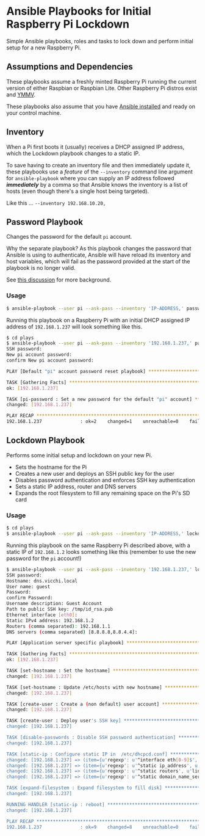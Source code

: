 # Ansible Playbooks for Initial Raspberry Pi Lockdown

Simple Ansible playbooks, roles and tasks to lock down and perform initial setup for a new Raspberry Pi.

## Assumptions and Dependencies

These playbooks assume a freshly minted Raspberry Pi running the current version of either Raspbian or Raspbian Lite. Other Raspberry Pi distros exist and [YMMV](https://www.urbandictionary.com/define.php?term=ymmv).

These playbooks also assume that you have [Ansible installed](https://docs.ansible.com/ansible/latest/intro_installation.html) and ready on your control machine.

## Inventory

When a Pi first boots it (usually) receives a DHCP assigned IP address, which the Lockdown playbook changes to a static IP.

To save having to create an inventory file and then immediately update it, these playbooks use a _feature_ of the `--inventory` command line argument for `ansible-playbook` where you can supply an IP address followed _**immediately**_ by a comma so that Ansible knows the inventory is a list of hosts (even though there's a single host being targeted).

Like this ... `--inventory 192.168.10.20,`

## Password Playbook

Changes the password for the default `pi` account.

Why the separate playbook? As this playbook changes the password that Ansible is using to authenticate, Ansible will have reload its inventory and host variables, which will fail as the password provided at the start of the playbook is no longer valid.

See [this discussion](https://github.com/ansible/ansible/issues/15227) for more background.

### Usage

```bash
$ ansible-playbook --user pi --ask-pass --inventory 'IP-ADDRESS,' password.yml
```

Running this playbook on a Raspberry Pi with an initial DHCP assigned IP address of `192.168.1.237` will look something like this.

```bash
$ cd plays
$ ansible-playbook --user pi --ask-pass --inventory '192.168.1.237,' password.yml
SSH password:
New pi account password:
confirm New pi account password:

PLAY [Default "pi" account password reset playbook] ****************************

TASK [Gathering Facts] *********************************************************
ok: [192.168.1.237]

TASK [pi-password : Set a new password for the default "pi" account] ***********
changed: [192.168.1.237]

PLAY RECAP *********************************************************************
192.168.1.237              : ok=2    changed=1    unreachable=0    failed=0   
```


## Lockdown Playbook

Performs some initial setup and lockdown on your new Pi.

* Sets the hostname for the Pi
* Creates a new user and deploys an SSH public key for the user
* Disables password authentication and enforces SSH key authentication
* Sets a static IP address, router and DNS servers
* Expands the root filesystem to fill any remaining space on the Pi's SD card

### Usage

```bash
$ cd plays
$ ansible-playbook --user pi --ask-pass --inventory 'IP-ADDRESS,' lockdown.yml
```

Running this playbook on the same Raspberry Pi described above, with a static IP of `192.168.1.2` looks something like this (remember to use the new password for the `pi` account!)

```bash
$ ansible-playbook --user pi --ask-pass --inventory '192.168.1.237,' lockdown.yml
SSH password:
Hostname: dns.vicchi.local
User name: guest
Password:
confirm Password:
Username description: Guest Account
Path to public SSH key: /tmp/id_rsa.pub
Ethernet interface [eth0]:
Static IPv4 address: 192.168.1.2
Routers (comma separated): 192.168.1.1
DNS servers (comma separated) [8.8.8.8,8.8.4.4]:

PLAY [Application server specific playbook] ************************************

TASK [Gathering Facts] *********************************************************
ok: [192.168.1.237]

TASK [set-hostname : Set the hostname] *****************************************
changed: [192.168.1.237]

TASK [set-hostname : Update /etc/hosts with new hostname] **********************
changed: [192.168.1.237]

TASK [create-user : Create a (non default) user account] ***********************
changed: [192.168.1.237]

TASK [create-user : Deploy user's SSH key] *************************************
changed: [192.168.1.237]

TASK [disable-passwords : Disable SSH password authentication] *****************
changed: [192.168.1.237]

TASK [static-ip : Configure static IP in  /etc/dhcpcd.conf] ********************
changed: [192.168.1.237] => (item={u'regexp': u'^interface eth[0-9]$', u'line': u'interface eth0'})
changed: [192.168.1.237] => (item={u'regexp': u'^static ip_address', u'line': u'static ip_address=192.168.1.2'})
changed: [192.168.1.237] => (item={u'regexp': u'^static routers', u'line': u'static routers=192.168.1.1'})
changed: [192.168.1.237] => (item={u'regexp': u'^static domain_name_servers', u'line': u'static domain_name_servers=8.8.8.8,8.8.4.4'})

TASK [expand-filesystem : Expand filesystem to fill disk] **********************
changed: [192.168.1.237]

RUNNING HANDLER [static-ip : reboot] *******************************************
changed: [192.168.1.237]

PLAY RECAP *********************************************************************
192.168.1.237              : ok=9    changed=8    unreachable=0    failed=0  
```
